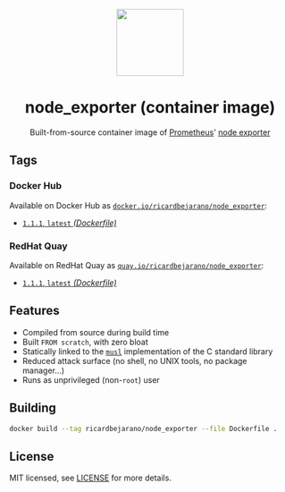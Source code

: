 <p align="center"><img src="https://emojipedia-us.s3.dualstack.us-west-1.amazonaws.com/thumbs/320/apple/198/fire-extinguisher_1f9ef.png" width="120px"></p>
<h1 align="center">node_exporter (container image)</h1>
<p align="center">Built-from-source container image of <a href="https://prometheus.io/">Prometheus</a>' <a href="https://github.com/prometheus/node_exporter">node exporter</a></p>


## Tags

### Docker Hub

Available on Docker Hub as [`docker.io/ricardbejarano/node_exporter`](https://hub.docker.com/r/ricardbejarano/node_exporter):

- [`1.1.1`, `latest` *(Dockerfile)*](Dockerfile)

### RedHat Quay

Available on RedHat Quay as [`quay.io/ricardbejarano/node_exporter`](https://quay.io/repository/ricardbejarano/node_exporter):

- [`1.1.1`, `latest` *(Dockerfile)*](Dockerfile)


## Features

* Compiled from source during build time
* Built `FROM scratch`, with zero bloat
* Statically linked to the [`musl`](https://musl.libc.org/) implementation of the C standard library
* Reduced attack surface (no shell, no UNIX tools, no package manager...)
* Runs as unprivileged (non-`root`) user


## Building

```bash
docker build --tag ricardbejarano/node_exporter --file Dockerfile .
```


## License

MIT licensed, see [LICENSE](LICENSE) for more details.
